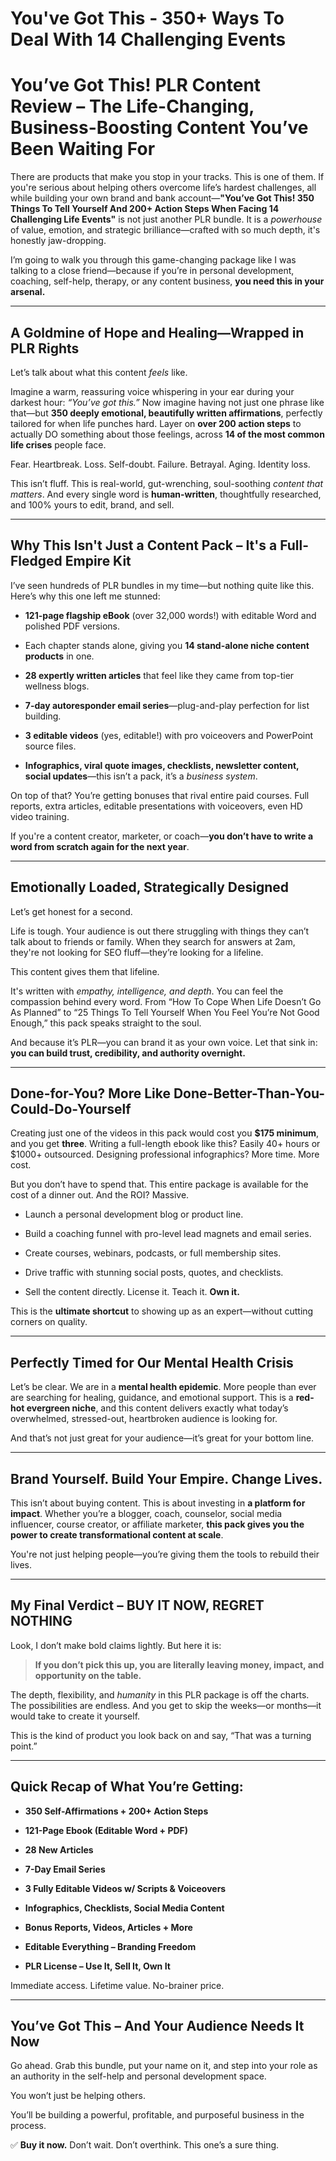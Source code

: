 # You've Got This - 350+ Ways To Deal With 14 Challenging Events
<h1 class="" data-start="0" data-end="112"><strong data-start="2" data-end="112">You’ve Got This! PLR Content Review – The Life-Changing, Business-Boosting Content You’ve Been Waiting For</strong></h1>
<p class="" data-start="114" data-end="579">There are products that make you stop in your tracks. This is one of them. If you're serious about helping others overcome life’s hardest challenges, all while building your own brand and bank account—<strong data-start="315" data-end="426">"You’ve Got This! 350 Things To Tell Yourself And 200+ Action Steps When Facing 14 Challenging Life Events"</strong> is not just another PLR bundle. It is a <em data-start="467" data-end="479">powerhouse</em> of value, emotion, and strategic brilliance—crafted with so much depth, it's honestly jaw-dropping.</p>
<p class="" data-start="581" data-end="807">I’m going to walk you through this game-changing package like I was talking to a close friend—because if you’re in personal development, coaching, self-help, therapy, or any content business, <strong data-start="773" data-end="807">you need this in your arsenal.</strong></p>


<hr class="" data-start="809" data-end="812" />

<h2 class="" data-start="814" data-end="873"><strong data-start="817" data-end="873">A Goldmine of Hope and Healing—Wrapped in PLR Rights</strong></h2>
<p class="" data-start="875" data-end="924">Let’s talk about what this content <em data-start="910" data-end="917">feels</em> like.</p>
<p class="" data-start="926" data-end="1329">Imagine a warm, reassuring voice whispering in your ear during your darkest hour: <em data-start="1008" data-end="1028">“You’ve got this.”</em> Now imagine having not just one phrase like that—but <strong data-start="1082" data-end="1140">350 deeply emotional, beautifully written affirmations</strong>, perfectly tailored for when life punches hard. Layer on <strong data-start="1198" data-end="1223">over 200 action steps</strong> to actually DO something about those feelings, across <strong data-start="1278" data-end="1315">14 of the most common life crises</strong> people face.</p>
<p class="" data-start="1331" data-end="1407">Fear. Heartbreak. Loss. Self-doubt. Failure. Betrayal. Aging. Identity loss.</p>
<p class="" data-start="1409" data-end="1609">This isn’t fluff. This is real-world, gut-wrenching, soul-soothing <em data-start="1476" data-end="1498">content that matters</em>. And every single word is <strong data-start="1525" data-end="1542">human-written</strong>, thoughtfully researched, and 100% yours to edit, brand, and sell.</p>


<hr class="" data-start="1611" data-end="1614" />

<h2 class="" data-start="1616" data-end="1690"><strong data-start="1619" data-end="1690">Why This Isn't Just a Content Pack – It's a Full-Fledged Empire Kit</strong></h2>
<p class="" data-start="1692" data-end="1802">I’ve seen hundreds of PLR bundles in my time—but nothing quite like this. Here’s why this one left me stunned:</p>

<ul data-start="1804" data-end="2385">
 	<li class="" data-start="1804" data-end="1900">
<p class="" data-start="1806" data-end="1900"><strong data-start="1806" data-end="1833">121-page flagship eBook</strong> (over 32,000 words!) with editable Word and polished PDF versions.</p>
</li>
 	<li class="" data-start="1901" data-end="1990">
<p class="" data-start="1903" data-end="1990">Each chapter stands alone, giving you <strong data-start="1941" data-end="1982">14 stand-alone niche content products</strong> in one.</p>
</li>
 	<li class="" data-start="1991" data-end="2080">
<p class="" data-start="1993" data-end="2080"><strong data-start="1993" data-end="2025">28 expertly written articles</strong> that feel like they came from top-tier wellness blogs.</p>
</li>
 	<li class="" data-start="2081" data-end="2163">
<p class="" data-start="2083" data-end="2163"><strong data-start="2083" data-end="2119">7-day autoresponder email series</strong>—plug-and-play perfection for list building.</p>
</li>
 	<li class="" data-start="2164" data-end="2253">
<p class="" data-start="2166" data-end="2253"><strong data-start="2166" data-end="2187">3 editable videos</strong> (yes, editable!) with pro voiceovers and PowerPoint source files.</p>
</li>
 	<li class="" data-start="2254" data-end="2385">
<p class="" data-start="2256" data-end="2385"><strong data-start="2256" data-end="2340">Infographics, viral quote images, checklists, newsletter content, social updates</strong>—this isn’t a pack, it’s a <em data-start="2367" data-end="2384">business system</em>.</p>
</li>
</ul>
<p class="" data-start="2387" data-end="2551">On top of that? You’re getting bonuses that rival entire paid courses. Full reports, extra articles, editable presentations with voiceovers, even HD video training.</p>
<p class="" data-start="2553" data-end="2673">If you're a content creator, marketer, or coach—<strong data-start="2601" data-end="2672">you don’t have to write a word from scratch again for the next year</strong>.</p>


<hr class="" data-start="2675" data-end="2678" />

<h2 class="" data-start="2680" data-end="2729"><strong data-start="2683" data-end="2729">Emotionally Loaded, Strategically Designed</strong></h2>
<p class="" data-start="2731" data-end="2761">Let’s get honest for a second.</p>
<p class="" data-start="2763" data-end="2974">Life is tough. Your audience is out there struggling with things they can’t talk about to friends or family. When they search for answers at 2am, they're not looking for SEO fluff—they’re looking for a lifeline.</p>
<p class="" data-start="2976" data-end="3014">This content gives them that lifeline.</p>
<p class="" data-start="3016" data-end="3276">It's written with <em data-start="3034" data-end="3068">empathy, intelligence, and depth</em>. You can feel the compassion behind every word. From “How To Cope When Life Doesn’t Go As Planned” to “25 Things To Tell Yourself When You Feel You’re Not Good Enough,” this pack speaks straight to the soul.</p>
<p class="" data-start="3278" data-end="3415">And because it’s PLR—you can brand it as your own voice. Let that sink in: <strong data-start="3353" data-end="3415">you can build trust, credibility, and authority overnight.</strong></p>


<hr class="" data-start="3417" data-end="3420" />

<h2 class="" data-start="3422" data-end="3491"><strong data-start="3425" data-end="3491">Done-for-You? More Like Done-Better-Than-You-Could-Do-Yourself</strong></h2>
<p class="" data-start="3493" data-end="3730">Creating just one of the videos in this pack would cost you <strong data-start="3553" data-end="3569">$175 minimum</strong>, and you get <strong data-start="3583" data-end="3592">three</strong>. Writing a full-length ebook like this? Easily 40+ hours or $1000+ outsourced. Designing professional infographics? More time. More cost.</p>
<p class="" data-start="3732" data-end="3850">But you don’t have to spend that. This entire package is available for the cost of a dinner out. And the ROI? Massive.</p>

<ul data-start="3852" data-end="4172">
 	<li class="" data-start="3852" data-end="3905">
<p class="" data-start="3854" data-end="3905">Launch a personal development blog or product line.</p>
</li>
 	<li class="" data-start="3906" data-end="3977">
<p class="" data-start="3908" data-end="3977">Build a coaching funnel with pro-level lead magnets and email series.</p>
</li>
 	<li class="" data-start="3978" data-end="4041">
<p class="" data-start="3980" data-end="4041">Create courses, webinars, podcasts, or full membership sites.</p>
</li>
 	<li class="" data-start="4042" data-end="4109">
<p class="" data-start="4044" data-end="4109">Drive traffic with stunning social posts, quotes, and checklists.</p>
</li>
 	<li class="" data-start="4110" data-end="4172">
<p class="" data-start="4112" data-end="4172">Sell the content directly. License it. Teach it. <strong data-start="4161" data-end="4172">Own it.</strong></p>
</li>
</ul>
<p class="" data-start="4174" data-end="4270">This is the <strong data-start="4186" data-end="4207">ultimate shortcut</strong> to showing up as an expert—without cutting corners on quality.</p>


<hr class="" data-start="4272" data-end="4275" />

<h2 class="" data-start="4277" data-end="4328"><strong data-start="4280" data-end="4328">Perfectly Timed for Our Mental Health Crisis</strong></h2>
<p class="" data-start="4330" data-end="4617">Let’s be clear. We are in a <strong data-start="4358" data-end="4384">mental health epidemic</strong>. More people than ever are searching for healing, guidance, and emotional support. This is a <strong data-start="4478" data-end="4505">red-hot evergreen niche</strong>, and this content delivers exactly what today’s overwhelmed, stressed-out, heartbroken audience is looking for.</p>
<p class="" data-start="4619" data-end="4695">And that’s not just great for your audience—it’s great for your bottom line.</p>


<hr class="" data-start="4697" data-end="4700" />

<h2 class="" data-start="4702" data-end="4757"><strong data-start="4705" data-end="4757">Brand Yourself. Build Your Empire. Change Lives.</strong></h2>
<p class="" data-start="4759" data-end="5032">This isn’t about buying content. This is about investing in <strong data-start="4819" data-end="4844">a platform for impact</strong>. Whether you’re a blogger, coach, counselor, social media influencer, course creator, or affiliate marketer, <strong data-start="4954" data-end="5031">this pack gives you the power to create transformational content at scale</strong>.</p>
<p class="" data-start="5034" data-end="5117">You're not just helping people—you’re giving them the tools to rebuild their lives.</p>


<hr class="" data-start="5119" data-end="5122" />

<h2 class="" data-start="5124" data-end="5176"><strong data-start="5127" data-end="5176">My Final Verdict – BUY IT NOW, REGRET NOTHING</strong></h2>
<p class="" data-start="5178" data-end="5233">Look, I don’t make bold claims lightly. But here it is:</p>

<blockquote data-start="5235" data-end="5338">
<p class="" data-start="5237" data-end="5338"><strong data-start="5237" data-end="5338">If you don’t pick this up, you are literally leaving money, impact, and opportunity on the table.</strong></p>
</blockquote>
<p class="" data-start="5340" data-end="5525">The depth, flexibility, and <em data-start="5368" data-end="5378">humanity</em> in this PLR package is off the charts. The possibilities are endless. And you get to skip the weeks—or months—it would take to create it yourself.</p>
<p class="" data-start="5527" data-end="5608">This is the kind of product you look back on and say, “That was a turning point.”</p>


<hr class="" data-start="5610" data-end="5613" />

<h2 class="" data-start="5615" data-end="5657"><strong data-start="5618" data-end="5657">Quick Recap of What You’re Getting:</strong></h2>
<ul data-start="5659" data-end="6037">
 	<li class="" data-start="5659" data-end="5706">
<p class="" data-start="5661" data-end="5706"><strong data-start="5661" data-end="5706">350 Self-Affirmations + 200+ Action Steps</strong></p>
</li>
 	<li class="" data-start="5707" data-end="5749">
<p class="" data-start="5709" data-end="5749"><strong data-start="5709" data-end="5749">121-Page Ebook (Editable Word + PDF)</strong></p>
</li>
 	<li class="" data-start="5750" data-end="5771">
<p class="" data-start="5752" data-end="5771"><strong data-start="5752" data-end="5771">28 New Articles</strong></p>
</li>
 	<li class="" data-start="5772" data-end="5796">
<p class="" data-start="5774" data-end="5796"><strong data-start="5774" data-end="5796">7-Day Email Series</strong></p>
</li>
 	<li class="" data-start="5797" data-end="5850">
<p class="" data-start="5799" data-end="5850"><strong data-start="5799" data-end="5850">3 Fully Editable Videos w/ Scripts &amp; Voiceovers</strong></p>
</li>
 	<li class="" data-start="5851" data-end="5903">
<p class="" data-start="5853" data-end="5903"><strong data-start="5853" data-end="5903">Infographics, Checklists, Social Media Content</strong></p>
</li>
 	<li class="" data-start="5904" data-end="5948">
<p class="" data-start="5906" data-end="5948"><strong data-start="5906" data-end="5948">Bonus Reports, Videos, Articles + More</strong></p>
</li>
 	<li class="" data-start="5949" data-end="5993">
<p class="" data-start="5951" data-end="5993"><strong data-start="5951" data-end="5993">Editable Everything – Branding Freedom</strong></p>
</li>
 	<li class="" data-start="5994" data-end="6037">
<p class="" data-start="5996" data-end="6037"><strong data-start="5996" data-end="6037">PLR License – Use It, Sell It, Own It</strong></p>
</li>
</ul>
<p class="" data-start="6039" data-end="6090">Immediate access. Lifetime value. No-brainer price.</p>


<hr class="" data-start="6092" data-end="6095" />

<h2 class="" data-start="6097" data-end="6152"><strong data-start="6100" data-end="6152">You’ve Got This – And Your Audience Needs It Now</strong></h2>
<p class="" data-start="6154" data-end="6291">Go ahead. Grab this bundle, put your name on it, and step into your role as an authority in the self-help and personal development space.</p>
<p class="" data-start="6293" data-end="6326">You won’t just be helping others.</p>
<p class="" data-start="6328" data-end="6410">You’ll be building a powerful, profitable, and purposeful business in the process.</p>
<p class="" data-start="6412" data-end="6483">✅ <strong data-start="6414" data-end="6429">Buy it now.</strong> Don’t wait. Don’t overthink. This one’s a sure thing.</p>
